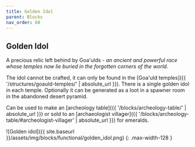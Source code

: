 ```yaml
---
title: Golden Idol
parent: Blocks
nav_order: 60
---
```



## Golden Idol
A precious relic left behind by
Goa'ulds - _an ancient and powerful race whose temples now lie buried in the forgotten corners of the world._

The idol cannot be crafted, it can only be found in the [Goa'uld temples]({{ '/structures/goauld-temples/' | absolute_url }}).
There is a single golden idol in each temple.
Optionally it can be generated as a loot in a spawner room in the abandoned desert pyramid.

Can be used to make an [archeology table]({{ '/blocks/archeology-table/' | absolute_url }}) or sold to an [archaeologist villager]({{ '/blocks/archeology-table/#archeologist-villager' | absolute_url }}) for emeralds.

![Golden idol]({{ site.baseurl }}/assets/img/blocks/functional/golden_idol.png)
{: .max-width-128 }